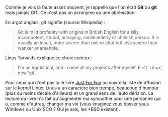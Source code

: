 <!-- 
.. link: 
.. description: 
.. tags: git
.. date: 2011/4/13 16:14:00
.. title: Comment écrire Git
.. slug: comment-ecrire-git
-->

Comme je vois la faute assez souvent, je rappelle que l'on écrit **Git** ou **git** mais jamais GIT. Ce n'est pas un acronyme ou une abréviation. 

En argot anglais, git signifie (source Wikipedia) :

>Git is mild profanity with origins in British English for a silly, incompetent, stupid, annoying, senile elderly or childish person. It is usually an insult, more severe than twit or idiot but less severe than wanker or arsehole.

Linus Torvalds explique ce choix curieux :

> I'm an egotistical, and I name all my projects after myself. First 'Linux', now 'git'.

Pour ceux qui n'ont pas lu le livre [Just For Fun](http://www.amazon.com/Just-Fun-Story-Accidental-Revolutionary/dp/0066620724) ou suivre la liste de dffusion sur le kernel Linux, Linus a un caractère bien trempé, beaucoup d'humour (plus ou moins décalé d'ailleurs) et un grand sens de l'auto dérision. La lecture du livre n'a fait qu'augmenter ma sympathie pour une personne qui a, comme d'autres, changer ma vie (vous imaginez vous bosser sous Windows ou Unix SCO ? Oui je sais, les *BSD existent).
